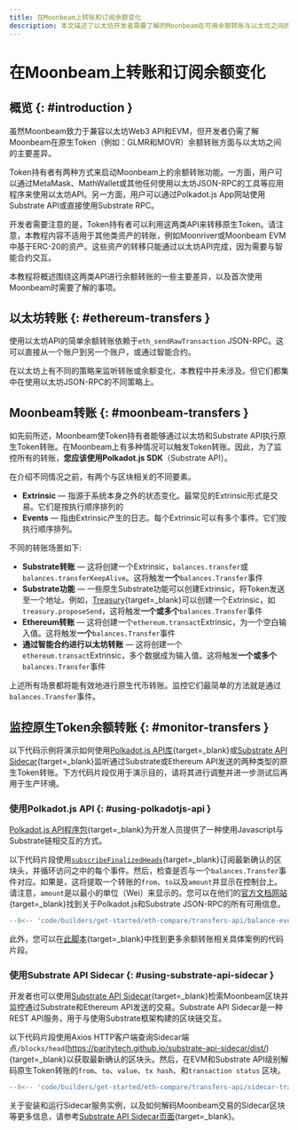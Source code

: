 ```yaml
---
title: 在Moonbeam上转账和订阅余额变化
description: 本文描述了以太坊开发者需要了解的Moonbeam在可用余额转账与以太坊之间的主要差异。
---
```


# 在Moonbeam上转账和订阅余额变化

## 概览 {: #introduction }

虽然Moonbeam致力于兼容以太坊Web3 API和EVM，但开发者仍需了解Moonbeam在原生Token（例如：GLMR和MOVR）余额转账方面与以太坊之间的主要差异。

Token持有者有两种方式来启动Moonbeam上的余额转账功能。一方面，用户可以通过MetaMask、MathWallet或其他任何使用以太坊JSON-RPC的工具等应用程序来使用以太坊API。另一方面，用户可以通过Polkadot.js App网站使用Substrate API或直接使用Substrate RPC。

开发者需要注意的是，Token持有者可以利用这两类API来转移原生Token。请注意，本教程内容不适用于其他类资产的转账，例如Moonriver或Moonbeam EVM中基于ERC-20的资产。这些资产的转移只能通过以太坊API完成，因为需要与智能合约交互。

本教程将概述围绕这两类API进行余额转账的一些主要差异，以及首次使用Moonbeam时需要了解的事项。

## 以太坊转账 {: #ethereum-transfers }

使用以太坊API的简单余额转账依赖于`eth_sendRawTransaction` JSON-RPC。这可以直接从一个账户到另一个账户，或通过智能合约。

在以太坊上有不同的策略来监听转账或余额变化，本教程中并未涉及。但它们都集中在使用以太坊JSON-RPC的不同策略上。

## Moonbeam转账 {: #moonbeam-transfers }

如先前所述，Moonbeam使Token持有者能够通过以太坊和Substrate API执行原生Token转账。在Moonbeam上有多种情况可以触发Token转账。因此，为了监控所有的转账，**您应该使用Polkadot.js SDK**（Substrate API）。

在介绍不同情况之前，有两个与区块相关的不同要素。

- **Extrinsic** — 指源于系统本身之外的状态变化。最常见的Extrinsic形式是交易。它们是按执行顺序排列的
- **Events** — 指由Extrinsic产生的日志。每个Extrinsic可以有多个事件。它们按执行顺序排列。

不同的转账场景如下:

- **Substrate转账** — 这将创建一个Extrinsic，`balances.transfer`或`balances.transferKeepAlive`。这将触发**一个**`balances.Transfer`事件
- **Substrate功能** — 一些原生Substrate功能可以创建Extrinsic，将Token发送至一个地址。例如，[Treasury](/learn/features/treasury/){target=_blank}可以创建一个Extrinsic，如`treasury.proposeSend`，这将触发**一个或多个**`balances.Transfer`事件
- **Ethereum转账** — 这将创建一个`ethereum.transact`Extrinsic，为一个空白输入值。这将触发**一个**`balances.Transfer`事件
- **通过智能合约进行以太坊转账** — 这将创建一个`ethereum.transact`Extrinsic，多个数据成为输入值。这将触发**一个或多个**`balances.Transfer`事件

上述所有场景都将能有效地进行原生代币转账。监控它们最简单的方法就是通过`balances.Transfer`事件。

## 监控原生Token余额转账 {: #monitor-transfers }

以下代码示例将演示如何使用[Polkadot.js API库](https://polkadot.js.org/docs/api/start){target=_blank}或[Substrate API Sidecar](https://github.com/paritytech/substrate-api-sidecar){target=_blank}监听通过Substrate或Ethereum API发送的两种类型的原生Token转账。下方代码片段仅用于演示目的，请将其进行调整并进一步测试后再用于生产环境。

### 使用Polkadot.js API {: #using-polkadotjs-api }

[Polkadot.js API程序包](https://polkadot.js.org/docs/api/start){target=_blank}为开发人员提供了一种使用Javascript与Substrate链相交互的方式。

以下代码片段使用[`subscribeFinalizedHeads`](https://polkadot.js.org/docs/substrate/rpc/#subscribefinalizedheads-header){target=_blank}订阅最新确认的区块头，并循环访问之中的每个事件。然后，检查是否与一个`balances.Transfer`事件对应。如果是，这将提取一个转账的`from`、`to`以及`amount`并显示在控制台上。请注意，`amount`是以最小的单位（Wei）来显示的。您可以在他们的[官方文档网站](https://polkadot.js.org/docs/substrate/rpc){target=_blank}找到关于Polkadot.js和Substrate JSON-RPC的所有可用信息。

```ts
--8<-- 'code/builders/get-started/eth-compare/transfers-api/balance-event.ts'
```

此外，您可以在[此脚本](https://gist.github.com/crystalin/b2ce44a208af60d62b5ecd1bad513bce){target=_blank}中找到更多余额转账相关具体案例的代码片段。

### 使用Substrate API Sidecar {: #using-substrate-api-sidecar }

开发者也可以使用[Substrate API Sidecar](https://github.com/paritytech/substrate-api-sidecar){target=_blank}检索Moonbeam区块并监控通过Substrate和Ethereum API发送的交易。Substrate API Sidecar是一种REST API服务，用于与使用Substrate框架构建的区块链交互。

以下代码片段使用Axios HTTP客户端查询Sidecar端点`/blocks/head`(https://paritytech.github.io/substrate-api-sidecar/dist/){target=_blank}以获取最新确认的区块头。然后，在EVM和Substrate API级别解码原生Token转账的`from`、`to`、`value`、`tx hash`、和`transaction status` 区块。

```js
--8<-- 'code/builders/get-started/eth-compare/transfers-api/sidecar-transfer.js'
```

关于安装和运行Sidecar服务实例，以及如何解码Moonbeam交易的Sidecar区块等更多信息，请参考[Substrate API Sidecar页面](/builders/build/substrate-api/sidecar/){target=_blank}。
